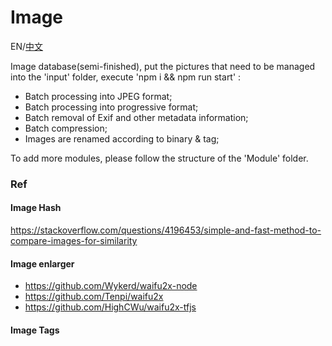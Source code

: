 Image
=====

EN/[中文](./README_CN.md)

Image database(semi-finished), put the pictures that need to be managed into the 'input' folder, execute 'npm i && npm run start' :

- Batch processing into JPEG format;
- Batch processing into progressive format;
- Batch removal of Exif and other metadata information;
- Batch compression;
- Images are renamed according to binary & tag;

To add more modules, please follow the structure of the 'Module' folder.

### Ref

#### Image Hash

https://stackoverflow.com/questions/4196453/simple-and-fast-method-to-compare-images-for-similarity

#### Image enlarger

- https://github.com/Wykerd/waifu2x-node
- https://github.com/Tenpi/waifu2x
- https://github.com/HighCWu/waifu2x-tfjs

#### Image Tags

